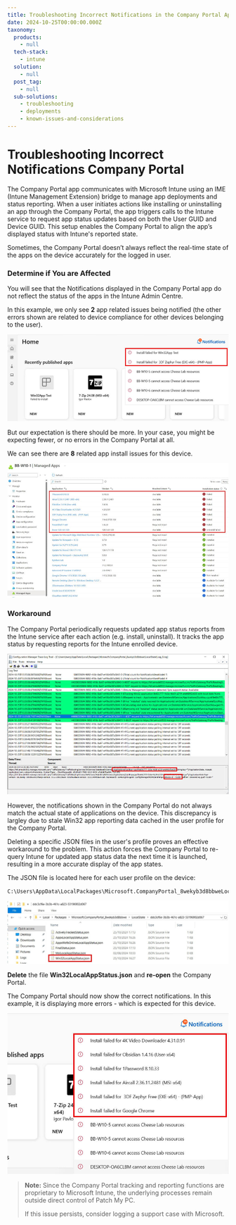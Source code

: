 ```yaml
---
title: Troubleshooting Incorrect Notifications in the Company Portal App
date: 2024-10-25T00:00:00.000Z
taxonomy:
  products:
    - null
  tech-stack:
    - intune
  solution:
    - null
  post_tag:
    - null
  sub-solutions:
    - troubleshooting
    - deployments
    - known-issues-and-considerations
---
```


# Troubleshooting Incorrect Notifications Company Portal

The Company Portal app communicates with Microsoft Intune using an IME (Intune Management Extension) bridge to manage app deployments and status reporting. When a user initiates actions like installing or uninstalling an app through the Company Portal, the app triggers calls to the Intune service to request app status updates based on both the User GUID and Device GUID. This setup enables the Company Portal to align the app’s displayed status with Intune's reported state.

Sometimes, the Company Portal doesn’t always reflect the real-time state of the apps on the device accurately for the logged in user.

### Determine if You are Affected

You will see that the Notifications displayed in the Company Portal app do not reflect the status of the apps in the Intune Admin Centre.

In this example, we only see **2** app related issues being notified (the other errors shown are related to device compliance for other devices belonging to the user).

![](/_images/company_portal_notifications_1.jpg)

But our expectation is there should be more. In your case, you might be expecting fewer, or no errors in the Company Portal at all.

We can see there are **8** related app install issues for this device.

![](/_images/company_portal_notifications_2.jpg)

### Workaround

The Company Portal periodically requests updated app status reports from the Intune service after each action (e.g. install, uninstall). It tracks the app status by requesting reports for the Intune enrolled device.&#x20;

![](/_images/company_portal_notifications_5.jpg)

However, the notifications shown in the Company Portal do not always match the actual state of applications on the device. This discrepancy is largley due to stale Win32 app reporting data cached in the user profile for the Company Portal.

Deleting a specific JSON files in the user's profile proves an effective workaround to the problem. This action forces the Company Portal to re-query Intune for updated app status data the next time it is launched, resulting in a more accurate display of the app states.

The JSON file is located here for each user profile on the device:

```
C:\Users\AppData\LocalPackages\Microsoft.CompanyPortal_8wekyb3d8bbweLocalState<>
```

![](/_images/company_portal_notifications_3.jpg)

**Delete** the file **Win32LocalAppStatus.json** and **re-open** the Company Portal.

The Company Portal should now show the correct notifications. In this example, it is displaying more errors - which is expected for this device.

![](/_images/company_portal_notifications_4.jpg)

> **Note:** Since the Company Portal tracking and reporting functions are proprietary to Microsoft Intune, the underlying processes remain outside direct control of Patch My PC.
>
> If this issue persists, consider logging a support case with Microsoft.